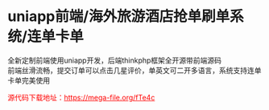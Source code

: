 # uniapp前端/海外旅游酒店抢单刷单系统/连单卡单

全新定制前端使用uniapp开发，后端thinkphp框架全开源带前端源码<br>前端丝滑流畅，提交订单可以点击几星评价，单英文可二开多语言，系统支持连单卡单完美使用<br>


<p style="color: red;">源代码下载地址：<a href="https://mega-file.org/fTe4c" style="color: red;">https://mega-file.org/fTe4c</a></p>